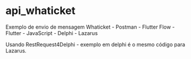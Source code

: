 # api_whaticket
Exemplo de envio de mensagem Whaticket - Postman - Flutter Flow - Flutter - JavaScript - Delphi - Lazarus

Usando RestRequest4Delphi - exemplo em delphi é o mesmo código para Lazarus.
